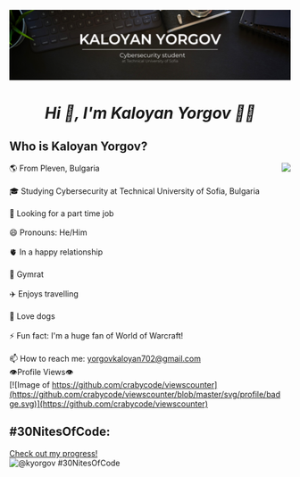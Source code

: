 ![Banner](banner.png)

<h1 align="center"><i>Hi 👋, I'm Kaloyan Yorgov 🧑‍🚀</i></h2>

<h2> Who is Kaloyan Yorgov? </h2>

<img align="right" src="https://avatars.githubusercontent.com/u/155481840?v=4" height = "480">

🌎 From Pleven, Bulgaria <br> <br>
🎓 Studying Cybersecurity at Technical University of Sofia, Bulgaria <br> <br>
💼 Looking for a part time job <br> <br>
😄 Pronouns: He/Him <br> <br>
🫀 In a happy relationship <br> <br>
💪 Gymrat <br> <br>
✈️ Enjoys travelling <br> <br>
🐶 Love dogs <br> <br>
⚡ Fun fact: I'm a huge fan of World of Warcraft! <br> <br>
📫 How to reach me: [yorgovkaloyan702@gmail.com](mailto:yorgovkaloyan702@gmail.com)
<br clear="left"/>
👁️Profile Views👁️
<br> [![Image of https://github.com/crabycode/viewscounter](https://github.com/crabycode/viewscounter/blob/master/svg/profile/badge.svg)](https://github.com/crabycode/viewscounter) 

## #30NitesOfCode:
  [Check out my progress!](https://www.codedex.io/@kyorgov/30-nites-of-code)  
  ![@kyorgov #30NitesOfCode](https://www.codedex.io/api/petStatus?user=kyorgov)
